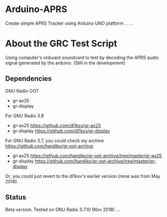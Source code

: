 # Arduino-APRS
Create simple APRS Tracker using Arduino UNO platform
.
.
.
.
# About the GRC Test Script
Using computer's onboard soundcard to test by decoding the APRS audio signal generated by the arduino.
(Still in the development)

## Dependencies
GNU Radio OOT
* gr-ax25
* gr-display

For GNU Radio 3.8 
* gr-ax25 https://github.com/dl1ksv/gr-ax25
* gr-display https://github.com/dl1ksv/gr-display

For GNU Radio 3.7, you could check my archive https://github.com/handiko/gr-oot-archive
* gr-ax25 https://github.com/handiko/gr-oot-archive/tree/master/gr-ax25
* gr-display https://github.com/handiko/gr-oot-archive/tree/master/gr-display

Or, you could just revert to the dl1ksv's earlier version (mine was from May 2018).

## Status
Beta version. Tested on GNU Radio 3.7.10
(Nov 2018)
...

